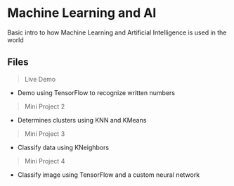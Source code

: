 # Machine Learning and AI
Basic intro to how Machine Learning and Artificial Intelligence is used in the world

## Files

> Live Demo
- Demo using TensorFlow to recognize written numbers

> Mini Project 2
- Determines clusters using KNN and KMeans

> Mini Project 3
- Classify data using KNeighbors

> Mini Project 4
- Classify image using TensorFlow and a custom neural network
